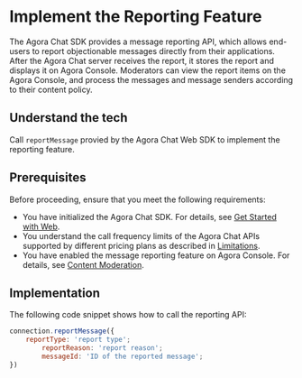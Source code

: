 # Implement the Reporting Feature

The Agora Chat SDK provides a message reporting API, which allows end-users to report objectionable messages directly from their applications. After the Agora Chat server receives the report, it stores the report and displays it on Agora Console. Moderators can view the report items on the Agora Console, and process the messages and message senders according to their content policy.

## Understand the tech

Call `reportMessage` provied by the Agora Chat Web SDK to implement the reporting feature.

## Prerequisites

Before proceeding, ensure that you meet the following requirements:

- You have initialized the Agora Chat SDK. For details, see [Get Started with Web](https://docs-preprod.agora.io/en/agora-chat/agora_chat_get_started_web).
- You understand the call frequency limits of the Agora Chat APIs supported by different pricing plans as described in [Limitations](https://docs-preprod.agora.io/en/agora-chat/agora_chat_limitation_web).
- You have enabled the message reporting feature on Agora Console. For details, see [Content Moderation]().

## Implementation

The following code snippet shows how to call the reporting API:

```javascript
connection.reportMessage({
    reportType: 'report type';
        reportReason: 'report reason';
        messageId: 'ID of the reported message';
})
```

